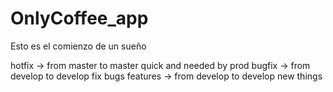 # OnlyCoffee_app
Esto es el comienzo de un sueño

hotfix -> from master to master quick and needed by prod
bugfix -> from develop to develop fix bugs
features -> from develop to develop new things
